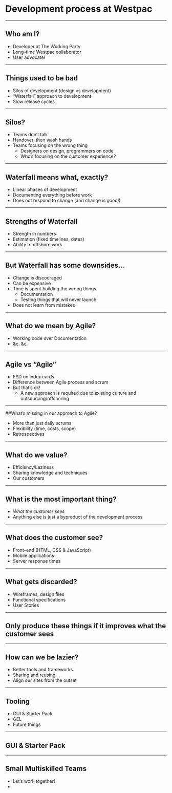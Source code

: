 # Development process at Westpac

---

## Who am I?

* Developer at The Working Party
* Long–time Westpac collaborator
* User advocate!

---

## Things used to be bad

* Silos of development (design vs development)
* “Waterfall” approach to development
* Slow release cycles

---

## Silos?

* Teams don’t talk
* Handover, then wash hands
* Teams focusing on the wrong thing
  * Designers on design, programmers on code
  * Who’s focusing on the customer experience?

---

## Waterfall means what, exactly?

* Linear phases of development
* Documenting everything before work
* Does not respond to change (and change is good!)

---

## Strengths of Waterfall

* Strength in numbers
* Estimation (fixed timelines, dates)
* Ability to offshore work

---

## But Waterfall has some downsides…

* Change is discouraged
* Can be expensive
* Time is spent building the wrong things
  * Documentation
  * Testing things that will never launch
* Does not learn from mistakes

---

## What do we mean by Agile?

* Working code over Documentation
* &c. &c.

---

## Agile vs “Agile”

* FSD on index cards
* Difference between Agile process and scrum
* But that’s ok!
  * A new approach is required due to existing culture and outsourcing/offshoring

---

##What’s missing in our approach to Agile?

* More than just daily scrums
* Flexibility (time, costs, scope)
* Retrospectives

---

## What do we value?

* Efficiency/Laziness
* Sharing knowledge and techniques
* Our customers

---

## What is the most important thing?

* *What the customer sees*
* Anything else is just a byproduct of the development process

---

## What does the customer see?

* Front–end (HTML, CSS & JavaScript)
* Mobile applications
* Server response times

---

## What gets discarded?

* Wireframes, design files
* Functional specifications
* User Stories

---

## Only produce these things if it improves what the customer sees

---

## How can we be lazier?

* Better tools and frameworks
* Sharing and reusing
* Align our sites from the outset

---

## Tooling

* GUI & Starter Pack
* GEL
* Future things

---

## GUI & Starter Pack

---

## Small Multiskilled Teams

* Let’s work together!
*  

